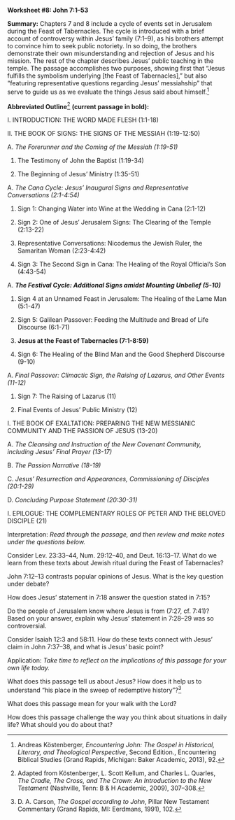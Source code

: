 **Worksheet \#8: John 7:1–53**

**Summary:** Chapters 7 and 8 include a cycle of events set in Jerusalem during the Feast of Tabernacles. The cycle is introduced with a brief account of controversy within Jesus’ family (7:1–9), as his brothers attempt to convince him to seek public notoriety. In so doing, the brothers demonstrate their own misunderstanding and rejection of Jesus and his mission. The rest of the chapter describes Jesus’ public teaching in the temple. The passage accomplishes two purposes, showing first that “Jesus fulfills the symbolism underlying [the Feast of Tabernacles],” but also “featuring representative questions regarding Jesus’ messiahship” that serve to guide us as we evaluate the things Jesus said about himself.[^1]

**Abbreviated Outline**[^2] **(current passage in bold):**

I.  INTRODUCTION: THE WORD MADE FLESH (1:1-18)

II. THE BOOK OF SIGNS: THE SIGNS OF THE MESSIAH (1:19-12:50)

<!-- -->

A.  *The Forerunner and the Coming of the Messiah (1:19-51)*

<!-- -->

1.  The Testimony of John the Baptist (1:19-34)

2.  The Beginning of Jesus’ Ministry (1:35-51)

<!-- -->

A.  *The Cana Cycle: Jesus’ Inaugural Signs and Representative Conversations (2:1-4:54)*

<!-- -->

1.  Sign 1: Changing Water into Wine at the Wedding in Cana (2:1-12)

2.  Sign 2: One of Jesus’ Jerusalem Signs: The Clearing of the Temple (2:13-22)

3.  Representative Conversations: Nicodemus the Jewish Ruler, the Samaritan Woman (2:23-4:42)

4.  Sign 3: The Second Sign in Cana: The Healing of the Royal Official’s Son (4:43-54)

<!-- -->

A.  ***The Festival Cycle: Additional Signs amidst Mounting Unbelief (5-10)***

<!-- -->

1.  Sign 4 at an Unnamed Feast in Jerusalem: The Healing of the Lame Man (5:1-47)

2.  Sign 5: Galilean Passover: Feeding the Multitude and Bread of Life Discourse (6:1-71)

3.  **Jesus at the Feast of Tabernacles (7:1-8:59)**

4.  Sign 6: The Healing of the Blind Man and the Good Shepherd Discourse (9-10)

<!-- -->

A.  *Final Passover: Climactic Sign, the Raising of Lazarus, and Other Events (11-12)*

<!-- -->

1.  Sign 7: The Raising of Lazarus (11)

2.  Final Events of Jesus’ Public Ministry (12)

<!-- -->

I.  THE BOOK OF EXALTATION: PREPARING THE NEW MESSIANIC COMMUNITY AND THE PASSION OF JESUS (13-20)

<!-- -->

A.  *The Cleansing and Instruction of the New Covenant Community, including Jesus’ Final Prayer (13-17)*

B.  *The Passion Narrative (18-19)*

C.  *Jesus’ Resurrection and Appearances, Commissioning of Disciples (20:1-29)*

D.  *Concluding Purpose Statement (20:30-31)*

<!-- -->

I.  EPILOGUE: THE COMPLEMENTARY ROLES OF PETER AND THE BELOVED DISCIPLE (21)

Interpretation: *Read through the passage, and then review and make notes under the questions below.*

Consider Lev. 23:33–44, Num. 29:12–40, and Deut. 16:13–17. What do we learn from these texts about Jewish ritual during the Feast of Tabernacles?

John 7:12–13 contrasts popular opinions of Jesus. What is the key question under debate?

How does Jesus’ statement in 7:18 answer the question stated in 7:15?

Do the people of Jerusalem know where Jesus is from (7:27, cf. 7:41)? Based on your answer, explain why Jesus’ statement in 7:28–29 was so controversial.

Consider Isaiah 12:3 and 58:11. How do these texts connect with Jesus’ claim in John 7:37–38, and what is Jesus’ basic point?

Application: *Take time to reflect on the implications of this passage for your own life today.*

What does this passage tell us about Jesus? How does it help us to understand “his place in the sweep of redemptive history”?[^3]

What does this passage mean for your walk with the Lord?

How does this passage challenge the way you think about situations in daily life? What should you do about that?

[^1]: Andreas Köstenberger, *Encountering John: The Gospel in Historical, Literary, and Theological Perspective*, Second Edition., Encountering Biblical Studies (Grand Rapids, Michigan: Baker Academic, 2013), 92.

[^2]: Adapted from Köstenberger, L. Scott Kellum, and Charles L. Quarles, *The Cradle, The Cross, and The Crown: An Introduction to the New Testament* (Nashville, Tenn: B & H Academic, 2009), 307–308.

[^3]: D. A. Carson, *The Gospel according to John*, Pillar New Testament Commentary (Grand Rapids, MI: Eerdmans, 1991), 102.
